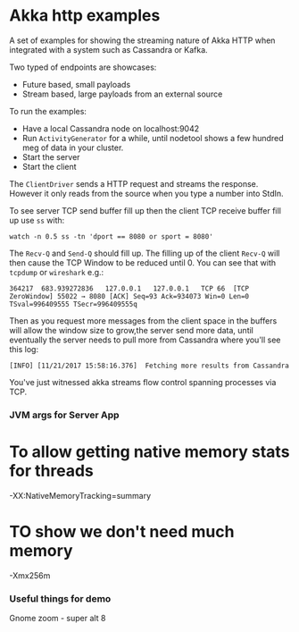 # Akka http examples


A set of examples for showing the streaming nature of Akka HTTP
when integrated with a system such as Cassandra or Kafka.

Two typed of endpoints are showcases:
* Future based, small payloads
* Stream based, large payloads from an external source 

To run the examples:
* Have a local Cassandra node on localhost:9042
* Run `ActivityGenerator` for a while, until nodetool shows a few hundred meg of data in your cluster.
* Start the server
* Start the client

The `ClientDriver` sends a HTTP request and streams the response. However it only
reads from the source when you type a number into StdIn.

To see server TCP send buffer fill up then the client TCP receive buffer fill up
use `ss` with:

```
watch -n 0.5 ss -tn 'dport == 8080 or sport = 8080'
```

The `Recv-Q` and `Send-Q` should fill up. The filling up of the client
`Recv-Q` will then cause the TCP Window to be reduced until 0. You can see
that with `tcpdump` or `wireshark` e.g.:

```
364217	683.939272836	127.0.0.1	127.0.0.1	TCP	66	[TCP ZeroWindow] 55022 → 8080 [ACK] Seq=93 Ack=934073 Win=0 Len=0 TSval=996409555 TSecr=996409555q
```

Then as you request more messages from the client space in the buffers will 
allow the window size to grow,the server send more data, until eventually
the server needs to pull more from Cassandra where you'll see this log:

```
[INFO] [11/21/2017 15:58:16.376]  Fetching more results from Cassandra
```

You've just witnessed akka streams flow control spanning processes via TCP.


### JVM args for Server App

# To allow getting native memory stats for threads
-XX:NativeMemoryTracking=summary
# TO show we don't need much memory
-Xmx256m 

### Useful things for demo

Gnome zoom - super alt 8



